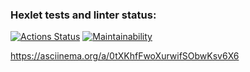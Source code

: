 ### Hexlet tests and linter status:
[![Actions Status](https://github.com/RCFixer/python-project-49/actions/workflows/hexlet-check.yml/badge.svg)](https://github.com/RCFixer/python-project-49/actions)
[![Maintainability](https://api.codeclimate.com/v1/badges/5a4dab013a37d9772352/maintainability)](https://codeclimate.com/github/RCFixer/python-project-49/maintainability)

https://asciinema.org/a/0tXKhfFwoXurwifSObwKsv6X6